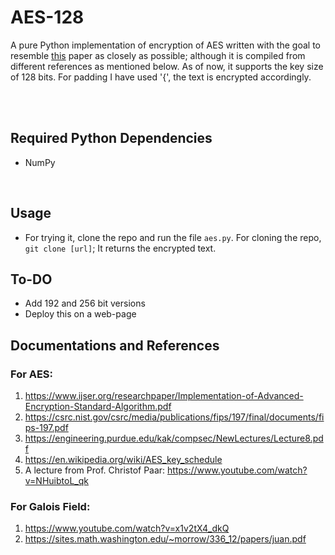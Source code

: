 # AES-128

A pure Python implementation of encryption of AES written with the goal to resemble [this](https://www.ijser.org/researchpaper/Implementation-of-Advanced-Encryption-Standard-Algorithm.pdf) paper as closely as possible; although it is compiled from different references as mentioned below. As of now, it supports the key size of 128 bits. For padding I have used '{', the text is encrypted accordingly. 

<br />
<br />


## Required Python Dependencies
- NumPy

<br />


## Usage

- For trying it, clone the repo and run the file ``aes.py``. For cloning the repo, ``git clone [url]``; It returns the encrypted text.


## To-DO
- Add 192 and 256 bit versions
- Deploy this on a web-page


## Documentations and References

### For AES: 
1. https://www.ijser.org/researchpaper/Implementation-of-Advanced-Encryption-Standard-Algorithm.pdf
2. https://csrc.nist.gov/csrc/media/publications/fips/197/final/documents/fips-197.pdf
3. https://engineering.purdue.edu/kak/compsec/NewLectures/Lecture8.pdf
4. https://en.wikipedia.org/wiki/AES_key_schedule
5. A lecture from Prof. Christof Paar: https://www.youtube.com/watch?v=NHuibtoL_qk

### For Galois Field:
1. https://www.youtube.com/watch?v=x1v2tX4_dkQ
2. https://sites.math.washington.edu/~morrow/336_12/papers/juan.pdf


